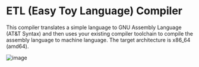 # ETL (Easy Toy Language) Compiler

This compiler translates a simple language to GNU Assembly Language (AT&T Syntax) and then uses your existing compiler toolchain
to compile the assembly language to machine language. The target architecture is x86_64 (amd64).


![image](https://github.com/user-attachments/assets/672013c7-2640-4c38-92da-3a00ee6d2db4)
